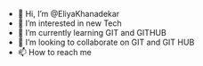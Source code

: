 - 👋 Hi, I’m @EliyaKhanadekar
- 👀 I’m interested in new Tech
- 🌱 I’m currently learning GIT and GITHUB
- 💞️ I’m looking to collaborate on GIT and GIT HUB
- 📫 How to reach me 

<!---
EliyaKhanadekar/EliyaKhanadekar is a ✨ special ✨ repository because its `README.md` (this file) appears on your GitHub profile.
You can click the Preview link to take a look at your changes.
--->
